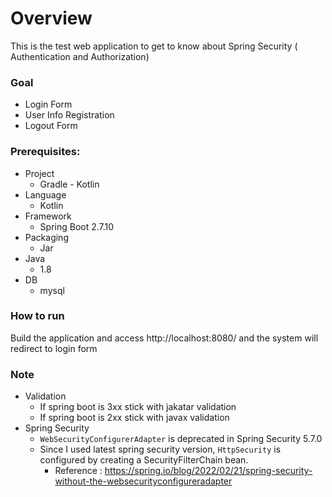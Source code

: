 # Overview
 This is the test web application to get to know about Spring Security ( Authentication and Authorization) 

### Goal
 - Login Form
 - User Info Registration
 - Logout Form

### Prerequisites:
* Project
  * Gradle - Kotlin
* Language
  * Kotlin
* Framework
  * Spring Boot 2.7.10
* Packaging
  * Jar
* Java
  * 1.8
* DB
  * mysql
  
### How to run
Build the application and access http://localhost:8080/ and the system will redirect to login form


### Note
* Validation
  * If spring boot is 3xx stick with jakatar validation
  * If spring boot is 2xx stick with javax validation
* Spring Security
    * ``WebSecurityConfigurerAdapter`` is deprecated in Spring Security 5.7.0 
    * Since I used latest spring security version, `HttpSecurity` is configured by creating a SecurityFilterChain bean.
      * Reference : https://spring.io/blog/2022/02/21/spring-security-without-the-websecurityconfigureradapter
